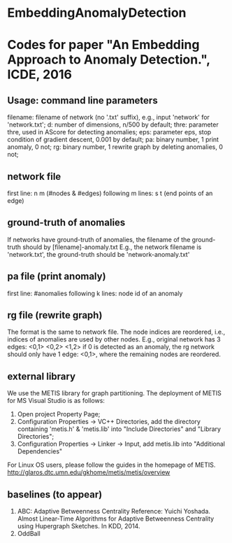 # EmbeddingAnomalyDetection

# Codes for paper "An Embedding Approach to Anomaly Detection.", ICDE, 2016

## Usage: command line parameters
filename: filename of network (no '.txt' suffix), e.g., input 'network' for 'network.txt';
d: number of dimensions, n/500 by default;
thre: parameter thre, used in AScore for detecting anomalies;
eps: parameter eps, stop condition of gradient descent, 0.001 by default;
pa: binary number, 1 print anomaly, 0 not;
rg: binary number, 1 rewrite graph by deleting anomalies, 0 not;

## network file
first line: n m (#nodes & #edges)
following m lines: s t (end points of an edge)

## ground-truth of anomalies
If networks have ground-truth of anomalies, the filename of the ground-truth should by [filename]-anomaly.txt
E.g., the network filename is 'network.txt', the ground-truth should be 'network-anomaly.txt'

## pa file (print anomaly)
first line: #anomalies
following k lines: node id of an anomaly

## rg file (rewrite graph)
The format is the same to network file.
The node indices are reordered, i.e., indices of anomalies are used by other nodes.
E.g., original network has 3 edges: <0,1> <0,2> <1,2>
if 0 is detected as an anomaly, the rg network should only have 1 edge: <0,1>, where the remaining nodes are reordered.

## external library
We use the METIS library for graph partitioning.
The deployment of METIS for MS Visual Studio is as follows: 
1. Open project Property Page;
2. Configuration Properties -> VC++ Directories, add the directory containing 'metis.h' & 'metis.lib' into "Include Directories" and "Library Directories";
3. Configuration Properties -> Linker -> Input, add metis.lib into "Additional Dependencies" 

For Linux OS users, please follow the guides in the homepage of METIS.
http://glaros.dtc.umn.edu/gkhome/metis/metis/overview

## baselines (to appear)
1. ABC: Adaptive Betweenness Centrality 
	Reference: Yuichi Yoshada. Almost Linear-Time Algorithms for Adaptive Betweenness Centrality using Hupergraph Sketches. In KDD, 2014.
2. OddBall
